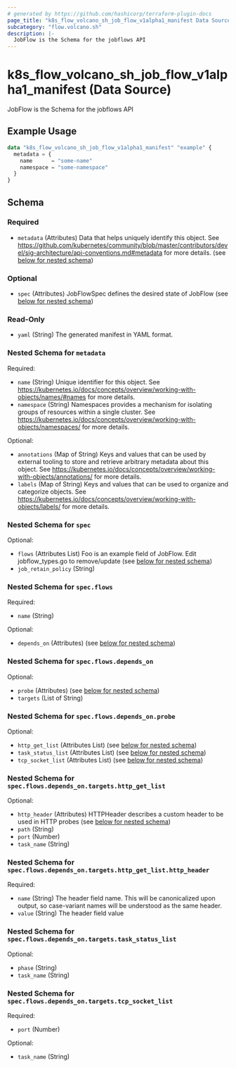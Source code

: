 ```yaml
---
# generated by https://github.com/hashicorp/terraform-plugin-docs
page_title: "k8s_flow_volcano_sh_job_flow_v1alpha1_manifest Data Source - terraform-provider-k8s"
subcategory: "flow.volcano.sh"
description: |-
  JobFlow is the Schema for the jobflows API
---
```


# k8s_flow_volcano_sh_job_flow_v1alpha1_manifest (Data Source)

JobFlow is the Schema for the jobflows API

## Example Usage

```terraform
data "k8s_flow_volcano_sh_job_flow_v1alpha1_manifest" "example" {
  metadata = {
    name      = "some-name"
    namespace = "some-namespace"
  }
}
```

<!-- schema generated by tfplugindocs -->
## Schema

### Required

- `metadata` (Attributes) Data that helps uniquely identify this object. See https://github.com/kubernetes/community/blob/master/contributors/devel/sig-architecture/api-conventions.md#metadata for more details. (see [below for nested schema](#nestedatt--metadata))

### Optional

- `spec` (Attributes) JobFlowSpec defines the desired state of JobFlow (see [below for nested schema](#nestedatt--spec))

### Read-Only

- `yaml` (String) The generated manifest in YAML format.

<a id="nestedatt--metadata"></a>
### Nested Schema for `metadata`

Required:

- `name` (String) Unique identifier for this object. See https://kubernetes.io/docs/concepts/overview/working-with-objects/names/#names for more details.
- `namespace` (String) Namespaces provides a mechanism for isolating groups of resources within a single cluster. See https://kubernetes.io/docs/concepts/overview/working-with-objects/namespaces/ for more details.

Optional:

- `annotations` (Map of String) Keys and values that can be used by external tooling to store and retrieve arbitrary metadata about this object. See https://kubernetes.io/docs/concepts/overview/working-with-objects/annotations/ for more details.
- `labels` (Map of String) Keys and values that can be used to organize and categorize objects. See https://kubernetes.io/docs/concepts/overview/working-with-objects/labels/ for more details.


<a id="nestedatt--spec"></a>
### Nested Schema for `spec`

Optional:

- `flows` (Attributes List) Foo is an example field of JobFlow. Edit jobflow_types.go to remove/update (see [below for nested schema](#nestedatt--spec--flows))
- `job_retain_policy` (String)

<a id="nestedatt--spec--flows"></a>
### Nested Schema for `spec.flows`

Required:

- `name` (String)

Optional:

- `depends_on` (Attributes) (see [below for nested schema](#nestedatt--spec--flows--depends_on))

<a id="nestedatt--spec--flows--depends_on"></a>
### Nested Schema for `spec.flows.depends_on`

Optional:

- `probe` (Attributes) (see [below for nested schema](#nestedatt--spec--flows--depends_on--probe))
- `targets` (List of String)

<a id="nestedatt--spec--flows--depends_on--probe"></a>
### Nested Schema for `spec.flows.depends_on.probe`

Optional:

- `http_get_list` (Attributes List) (see [below for nested schema](#nestedatt--spec--flows--depends_on--targets--http_get_list))
- `task_status_list` (Attributes List) (see [below for nested schema](#nestedatt--spec--flows--depends_on--targets--task_status_list))
- `tcp_socket_list` (Attributes List) (see [below for nested schema](#nestedatt--spec--flows--depends_on--targets--tcp_socket_list))

<a id="nestedatt--spec--flows--depends_on--targets--http_get_list"></a>
### Nested Schema for `spec.flows.depends_on.targets.http_get_list`

Optional:

- `http_header` (Attributes) HTTPHeader describes a custom header to be used in HTTP probes (see [below for nested schema](#nestedatt--spec--flows--depends_on--targets--http_get_list--http_header))
- `path` (String)
- `port` (Number)
- `task_name` (String)

<a id="nestedatt--spec--flows--depends_on--targets--http_get_list--http_header"></a>
### Nested Schema for `spec.flows.depends_on.targets.http_get_list.http_header`

Required:

- `name` (String) The header field name. This will be canonicalized upon output, so case-variant names will be understood as the same header.
- `value` (String) The header field value



<a id="nestedatt--spec--flows--depends_on--targets--task_status_list"></a>
### Nested Schema for `spec.flows.depends_on.targets.task_status_list`

Optional:

- `phase` (String)
- `task_name` (String)


<a id="nestedatt--spec--flows--depends_on--targets--tcp_socket_list"></a>
### Nested Schema for `spec.flows.depends_on.targets.tcp_socket_list`

Required:

- `port` (Number)

Optional:

- `task_name` (String)
